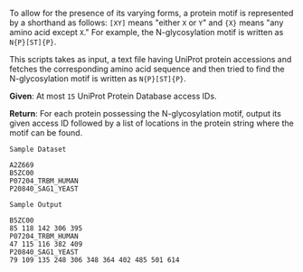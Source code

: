 To allow for the presence of its varying forms, a protein motif is represented by a shorthand as follows: `[XY]` means "either `X` or `Y`" and `{X}` means "any amino acid except `X`." For example, the N-glycosylation motif is written as `N{P}[ST]{P}`.

This scripts takes as input, a text file having UniProt protein accessions and fetches the corresponding amino acid sequence and then tried to
find the N-glycosylation motif is written as `N{P}[ST]{P}`.

**Given**: At most `15` UniProt Protein Database access IDs.

**Return**: For each protein possessing the N-glycosylation motif, output its given access ID followed by a list of locations in the protein string where the motif can be found.

```
Sample Dataset

A2Z669
B5ZC00
P07204_TRBM_HUMAN
P20840_SAG1_YEAST

Sample Output

B5ZC00
85 118 142 306 395
P07204_TRBM_HUMAN
47 115 116 382 409
P20840_SAG1_YEAST
79 109 135 248 306 348 364 402 485 501 614
```
